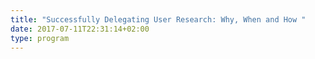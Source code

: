 ```yaml
---
title: "Successfully Delegating User Research: Why, When and How "
date: 2017-07-11T22:31:14+02:00
type: program
---
```


